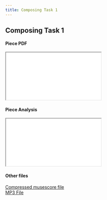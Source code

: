 ```yaml
---
title: Composing Task 1
---
```


<body>
  <h2>Composing Task 1</h2>
  <h4>Piece PDF</h4>
  <iframe src="/shanmeis-notes/assets/Lark Descending.pdf"></iframe>
  <h4>Piece Analysis</h4>
  <iframe src="/shanmeis-notes/assets/Lark Descending Analysis and Performance Notes.pdf"></iframe>
  <h4>Other files</h4>
  <p><a href="/shanmeis-notes/assets/Lark Descending.mscz" download>Compressed musescore file</a><br><a href="/shanmeis-notes/assets/Lark Descending.mp3" download>MP3 File</a></p>
</body>